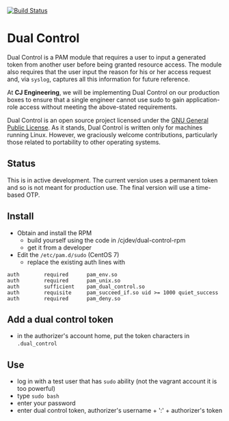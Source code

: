 [![Build Status](https://travis-ci.org/cjdev/dual-control.svg?branch=master)](https://travis-ci.org/cjdev/dual-control)

# Dual Control
Dual Control is a PAM module that requires a user to input a generated token from another user before being granted resource access. The module also requires that the user input the reason for his or her access request and, via `syslog`, captures all this information for future reference.

At **CJ Engineering**, we will be implementing Dual Control on our production boxes to ensure that a single engineer cannot use sudo to gain application-role access without meeting the above-stated requirements.

Dual Control is an open source project licensed under the [GNU General Public License](https://github.com/cjdev/dual-control/blob/master/LICENSE). As it stands, Dual Control is written only for machines running Linux. However, we graciously welcome contributions, particularly those related to portability to other operating systems.

## Status
This is in active development. The current version uses a permanent token and so is not meant for production use. The final version will
use a time-based OTP.

## Install
- Obtain and install the RPM
  - build yourself using the code in /cjdev/dual-control-rpm
  - get it from a developer
- Edit the `/etc/pam.d/sudo`  (CentOS 7)
  - replace the existing auth lines with
```
auth        required      pam_env.so
auth        required      pam_unix.so
auth        sufficient    pam_dual_control.so
auth        requisite     pam_succeed_if.so uid >= 1000 quiet_success
auth        required      pam_deny.so
```

## Add a dual control token
- in the authorizer's account home, put the token characters in `.dual_control`

## Use
- log in with a test user that has `sudo` ability (not the vagrant account it is too
powerful)
- type `sudo bash`
- enter your password
- enter dual control token, authorizer's username + ':' + authorizer's token

